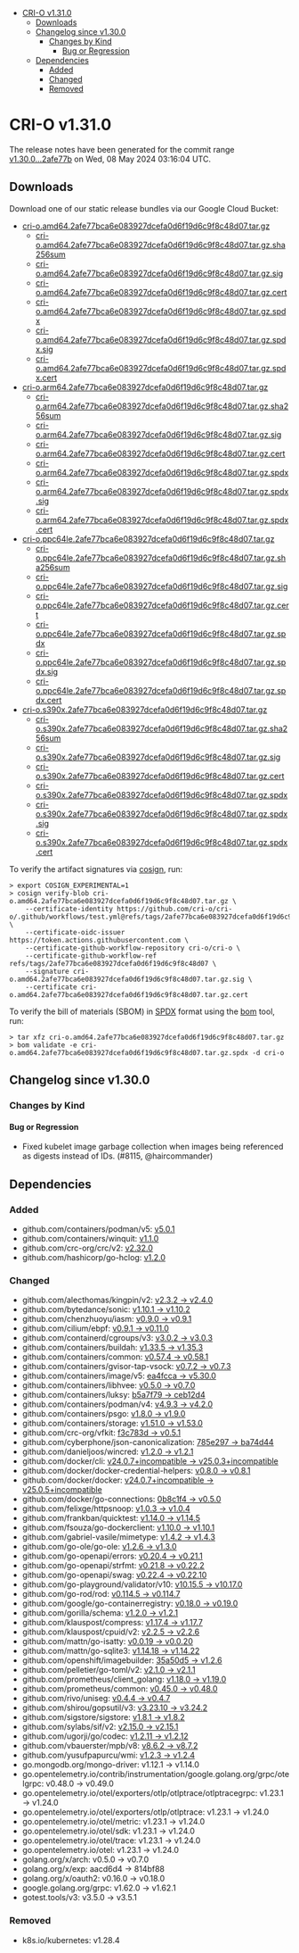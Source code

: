 - [CRI-O v1.31.0](#cri-o-v1310)
  - [Downloads](#downloads)
  - [Changelog since v1.30.0](#changelog-since-v1300)
    - [Changes by Kind](#changes-by-kind)
      - [Bug or Regression](#bug-or-regression)
  - [Dependencies](#dependencies)
    - [Added](#added)
    - [Changed](#changed)
    - [Removed](#removed)

# CRI-O v1.31.0

The release notes have been generated for the commit range
[v1.30.0...2afe77b](https://github.com/cri-o/cri-o/compare/v1.30.0...v1.31.0) on Wed, 08 May 2024 03:16:04 UTC.

## Downloads

Download one of our static release bundles via our Google Cloud Bucket:

- [cri-o.amd64.2afe77bca6e083927dcefa0d6f19d6c9f8c48d07.tar.gz](https://storage.googleapis.com/cri-o/artifacts/cri-o.amd64.2afe77bca6e083927dcefa0d6f19d6c9f8c48d07.tar.gz)
  - [cri-o.amd64.2afe77bca6e083927dcefa0d6f19d6c9f8c48d07.tar.gz.sha256sum](https://storage.googleapis.com/cri-o/artifacts/cri-o.amd64.2afe77bca6e083927dcefa0d6f19d6c9f8c48d07.tar.gz.sha256sum)
  - [cri-o.amd64.2afe77bca6e083927dcefa0d6f19d6c9f8c48d07.tar.gz.sig](https://storage.googleapis.com/cri-o/artifacts/cri-o.amd64.2afe77bca6e083927dcefa0d6f19d6c9f8c48d07.tar.gz.sig)
  - [cri-o.amd64.2afe77bca6e083927dcefa0d6f19d6c9f8c48d07.tar.gz.cert](https://storage.googleapis.com/cri-o/artifacts/cri-o.amd64.2afe77bca6e083927dcefa0d6f19d6c9f8c48d07.tar.gz.cert)
  - [cri-o.amd64.2afe77bca6e083927dcefa0d6f19d6c9f8c48d07.tar.gz.spdx](https://storage.googleapis.com/cri-o/artifacts/cri-o.amd64.2afe77bca6e083927dcefa0d6f19d6c9f8c48d07.tar.gz.spdx)
  - [cri-o.amd64.2afe77bca6e083927dcefa0d6f19d6c9f8c48d07.tar.gz.spdx.sig](https://storage.googleapis.com/cri-o/artifacts/cri-o.amd64.2afe77bca6e083927dcefa0d6f19d6c9f8c48d07.tar.gz.spdx.sig)
  - [cri-o.amd64.2afe77bca6e083927dcefa0d6f19d6c9f8c48d07.tar.gz.spdx.cert](https://storage.googleapis.com/cri-o/artifacts/cri-o.amd64.2afe77bca6e083927dcefa0d6f19d6c9f8c48d07.tar.gz.spdx.cert)
- [cri-o.arm64.2afe77bca6e083927dcefa0d6f19d6c9f8c48d07.tar.gz](https://storage.googleapis.com/cri-o/artifacts/cri-o.arm64.2afe77bca6e083927dcefa0d6f19d6c9f8c48d07.tar.gz)
  - [cri-o.arm64.2afe77bca6e083927dcefa0d6f19d6c9f8c48d07.tar.gz.sha256sum](https://storage.googleapis.com/cri-o/artifacts/cri-o.arm64.2afe77bca6e083927dcefa0d6f19d6c9f8c48d07.tar.gz.sha256sum)
  - [cri-o.arm64.2afe77bca6e083927dcefa0d6f19d6c9f8c48d07.tar.gz.sig](https://storage.googleapis.com/cri-o/artifacts/cri-o.arm64.2afe77bca6e083927dcefa0d6f19d6c9f8c48d07.tar.gz.sig)
  - [cri-o.arm64.2afe77bca6e083927dcefa0d6f19d6c9f8c48d07.tar.gz.cert](https://storage.googleapis.com/cri-o/artifacts/cri-o.arm64.2afe77bca6e083927dcefa0d6f19d6c9f8c48d07.tar.gz.cert)
  - [cri-o.arm64.2afe77bca6e083927dcefa0d6f19d6c9f8c48d07.tar.gz.spdx](https://storage.googleapis.com/cri-o/artifacts/cri-o.arm64.2afe77bca6e083927dcefa0d6f19d6c9f8c48d07.tar.gz.spdx)
  - [cri-o.arm64.2afe77bca6e083927dcefa0d6f19d6c9f8c48d07.tar.gz.spdx.sig](https://storage.googleapis.com/cri-o/artifacts/cri-o.arm64.2afe77bca6e083927dcefa0d6f19d6c9f8c48d07.tar.gz.spdx.sig)
  - [cri-o.arm64.2afe77bca6e083927dcefa0d6f19d6c9f8c48d07.tar.gz.spdx.cert](https://storage.googleapis.com/cri-o/artifacts/cri-o.arm64.2afe77bca6e083927dcefa0d6f19d6c9f8c48d07.tar.gz.spdx.cert)
- [cri-o.ppc64le.2afe77bca6e083927dcefa0d6f19d6c9f8c48d07.tar.gz](https://storage.googleapis.com/cri-o/artifacts/cri-o.ppc64le.2afe77bca6e083927dcefa0d6f19d6c9f8c48d07.tar.gz)
  - [cri-o.ppc64le.2afe77bca6e083927dcefa0d6f19d6c9f8c48d07.tar.gz.sha256sum](https://storage.googleapis.com/cri-o/artifacts/cri-o.ppc64le.2afe77bca6e083927dcefa0d6f19d6c9f8c48d07.tar.gz.sha256sum)
  - [cri-o.ppc64le.2afe77bca6e083927dcefa0d6f19d6c9f8c48d07.tar.gz.sig](https://storage.googleapis.com/cri-o/artifacts/cri-o.ppc64le.2afe77bca6e083927dcefa0d6f19d6c9f8c48d07.tar.gz.sig)
  - [cri-o.ppc64le.2afe77bca6e083927dcefa0d6f19d6c9f8c48d07.tar.gz.cert](https://storage.googleapis.com/cri-o/artifacts/cri-o.ppc64le.2afe77bca6e083927dcefa0d6f19d6c9f8c48d07.tar.gz.cert)
  - [cri-o.ppc64le.2afe77bca6e083927dcefa0d6f19d6c9f8c48d07.tar.gz.spdx](https://storage.googleapis.com/cri-o/artifacts/cri-o.ppc64le.2afe77bca6e083927dcefa0d6f19d6c9f8c48d07.tar.gz.spdx)
  - [cri-o.ppc64le.2afe77bca6e083927dcefa0d6f19d6c9f8c48d07.tar.gz.spdx.sig](https://storage.googleapis.com/cri-o/artifacts/cri-o.ppc64le.2afe77bca6e083927dcefa0d6f19d6c9f8c48d07.tar.gz.spdx.sig)
  - [cri-o.ppc64le.2afe77bca6e083927dcefa0d6f19d6c9f8c48d07.tar.gz.spdx.cert](https://storage.googleapis.com/cri-o/artifacts/cri-o.ppc64le.2afe77bca6e083927dcefa0d6f19d6c9f8c48d07.tar.gz.spdx.cert)
- [cri-o.s390x.2afe77bca6e083927dcefa0d6f19d6c9f8c48d07.tar.gz](https://storage.googleapis.com/cri-o/artifacts/cri-o.s390x.2afe77bca6e083927dcefa0d6f19d6c9f8c48d07.tar.gz)
  - [cri-o.s390x.2afe77bca6e083927dcefa0d6f19d6c9f8c48d07.tar.gz.sha256sum](https://storage.googleapis.com/cri-o/artifacts/cri-o.s390x.2afe77bca6e083927dcefa0d6f19d6c9f8c48d07.tar.gz.sha256sum)
  - [cri-o.s390x.2afe77bca6e083927dcefa0d6f19d6c9f8c48d07.tar.gz.sig](https://storage.googleapis.com/cri-o/artifacts/cri-o.s390x.2afe77bca6e083927dcefa0d6f19d6c9f8c48d07.tar.gz.sig)
  - [cri-o.s390x.2afe77bca6e083927dcefa0d6f19d6c9f8c48d07.tar.gz.cert](https://storage.googleapis.com/cri-o/artifacts/cri-o.s390x.2afe77bca6e083927dcefa0d6f19d6c9f8c48d07.tar.gz.cert)
  - [cri-o.s390x.2afe77bca6e083927dcefa0d6f19d6c9f8c48d07.tar.gz.spdx](https://storage.googleapis.com/cri-o/artifacts/cri-o.s390x.2afe77bca6e083927dcefa0d6f19d6c9f8c48d07.tar.gz.spdx)
  - [cri-o.s390x.2afe77bca6e083927dcefa0d6f19d6c9f8c48d07.tar.gz.spdx.sig](https://storage.googleapis.com/cri-o/artifacts/cri-o.s390x.2afe77bca6e083927dcefa0d6f19d6c9f8c48d07.tar.gz.spdx.sig)
  - [cri-o.s390x.2afe77bca6e083927dcefa0d6f19d6c9f8c48d07.tar.gz.spdx.cert](https://storage.googleapis.com/cri-o/artifacts/cri-o.s390x.2afe77bca6e083927dcefa0d6f19d6c9f8c48d07.tar.gz.spdx.cert)

To verify the artifact signatures via [cosign](https://github.com/sigstore/cosign), run:

```console
> export COSIGN_EXPERIMENTAL=1
> cosign verify-blob cri-o.amd64.2afe77bca6e083927dcefa0d6f19d6c9f8c48d07.tar.gz \
    --certificate-identity https://github.com/cri-o/cri-o/.github/workflows/test.yml@refs/tags/2afe77bca6e083927dcefa0d6f19d6c9f8c48d07 \
    --certificate-oidc-issuer https://token.actions.githubusercontent.com \
    --certificate-github-workflow-repository cri-o/cri-o \
    --certificate-github-workflow-ref refs/tags/2afe77bca6e083927dcefa0d6f19d6c9f8c48d07 \
    --signature cri-o.amd64.2afe77bca6e083927dcefa0d6f19d6c9f8c48d07.tar.gz.sig \
    --certificate cri-o.amd64.2afe77bca6e083927dcefa0d6f19d6c9f8c48d07.tar.gz.cert
```

To verify the bill of materials (SBOM) in [SPDX](https://spdx.org) format using the [bom](https://sigs.k8s.io/bom) tool, run:

```console
> tar xfz cri-o.amd64.2afe77bca6e083927dcefa0d6f19d6c9f8c48d07.tar.gz
> bom validate -e cri-o.amd64.2afe77bca6e083927dcefa0d6f19d6c9f8c48d07.tar.gz.spdx -d cri-o
```

## Changelog since v1.30.0

### Changes by Kind

#### Bug or Regression
 - Fixed kubelet image garbage collection when images being referenced as digests instead of IDs. (#8115, @haircommander)

## Dependencies

### Added
- github.com/containers/podman/v5: [v5.0.1](https://github.com/containers/podman/tree/v5.0.1)
- github.com/containers/winquit: [v1.1.0](https://github.com/containers/winquit/tree/v1.1.0)
- github.com/crc-org/crc/v2: [v2.32.0](https://github.com/crc-org/crc/tree/v2.32.0)
- github.com/hashicorp/go-hclog: [v1.2.0](https://github.com/hashicorp/go-hclog/tree/v1.2.0)

### Changed
- github.com/alecthomas/kingpin/v2: [v2.3.2 → v2.4.0](https://github.com/alecthomas/kingpin/compare/v2.3.2...v2.4.0)
- github.com/bytedance/sonic: [v1.10.1 → v1.10.2](https://github.com/bytedance/sonic/compare/v1.10.1...v1.10.2)
- github.com/chenzhuoyu/iasm: [v0.9.0 → v0.9.1](https://github.com/chenzhuoyu/iasm/compare/v0.9.0...v0.9.1)
- github.com/cilium/ebpf: [v0.9.1 → v0.11.0](https://github.com/cilium/ebpf/compare/v0.9.1...v0.11.0)
- github.com/containerd/cgroups/v3: [v3.0.2 → v3.0.3](https://github.com/containerd/cgroups/compare/v3.0.2...v3.0.3)
- github.com/containers/buildah: [v1.33.5 → v1.35.3](https://github.com/containers/buildah/compare/v1.33.5...v1.35.3)
- github.com/containers/common: [v0.57.4 → v0.58.1](https://github.com/containers/common/compare/v0.57.4...v0.58.1)
- github.com/containers/gvisor-tap-vsock: [v0.7.2 → v0.7.3](https://github.com/containers/gvisor-tap-vsock/compare/v0.7.2...v0.7.3)
- github.com/containers/image/v5: [ea4fcca → v5.30.0](https://github.com/containers/image/compare/ea4fcca...v5.30.0)
- github.com/containers/libhvee: [v0.5.0 → v0.7.0](https://github.com/containers/libhvee/compare/v0.5.0...v0.7.0)
- github.com/containers/luksy: [b5a7f79 → ceb12d4](https://github.com/containers/luksy/compare/b5a7f79...ceb12d4)
- github.com/containers/podman/v4: [v4.9.3 → v4.2.0](https://github.com/containers/podman/compare/v4.9.3...v4.2.0)
- github.com/containers/psgo: [v1.8.0 → v1.9.0](https://github.com/containers/psgo/compare/v1.8.0...v1.9.0)
- github.com/containers/storage: [v1.51.0 → v1.53.0](https://github.com/containers/storage/compare/v1.51.0...v1.53.0)
- github.com/crc-org/vfkit: [f3c783d → v0.5.1](https://github.com/crc-org/vfkit/compare/f3c783d...v0.5.1)
- github.com/cyberphone/json-canonicalization: [785e297 → ba74d44](https://github.com/cyberphone/json-canonicalization/compare/785e297...ba74d44)
- github.com/danieljoos/wincred: [v1.2.0 → v1.2.1](https://github.com/danieljoos/wincred/compare/v1.2.0...v1.2.1)
- github.com/docker/cli: [v24.0.7+incompatible → v25.0.3+incompatible](https://github.com/docker/cli/compare/v24.0.7...v25.0.3)
- github.com/docker/docker-credential-helpers: [v0.8.0 → v0.8.1](https://github.com/docker/docker-credential-helpers/compare/v0.8.0...v0.8.1)
- github.com/docker/docker: [v24.0.7+incompatible → v25.0.5+incompatible](https://github.com/docker/docker/compare/v24.0.7...v25.0.5)
- github.com/docker/go-connections: [0b8c1f4 → v0.5.0](https://github.com/docker/go-connections/compare/0b8c1f4...v0.5.0)
- github.com/felixge/httpsnoop: [v1.0.3 → v1.0.4](https://github.com/felixge/httpsnoop/compare/v1.0.3...v1.0.4)
- github.com/frankban/quicktest: [v1.14.0 → v1.14.5](https://github.com/frankban/quicktest/compare/v1.14.0...v1.14.5)
- github.com/fsouza/go-dockerclient: [v1.10.0 → v1.10.1](https://github.com/fsouza/go-dockerclient/compare/v1.10.0...v1.10.1)
- github.com/gabriel-vasile/mimetype: [v1.4.2 → v1.4.3](https://github.com/gabriel-vasile/mimetype/compare/v1.4.2...v1.4.3)
- github.com/go-ole/go-ole: [v1.2.6 → v1.3.0](https://github.com/go-ole/go-ole/compare/v1.2.6...v1.3.0)
- github.com/go-openapi/errors: [v0.20.4 → v0.21.1](https://github.com/go-openapi/errors/compare/v0.20.4...v0.21.1)
- github.com/go-openapi/strfmt: [v0.21.8 → v0.22.2](https://github.com/go-openapi/strfmt/compare/v0.21.8...v0.22.2)
- github.com/go-openapi/swag: [v0.22.4 → v0.22.10](https://github.com/go-openapi/swag/compare/v0.22.4...v0.22.10)
- github.com/go-playground/validator/v10: [v10.15.5 → v10.17.0](https://github.com/go-playground/validator/compare/v10.15.5...v10.17.0)
- github.com/go-rod/rod: [v0.114.5 → v0.114.7](https://github.com/go-rod/rod/compare/v0.114.5...v0.114.7)
- github.com/google/go-containerregistry: [v0.18.0 → v0.19.0](https://github.com/google/go-containerregistry/compare/v0.18.0...v0.19.0)
- github.com/gorilla/schema: [v1.2.0 → v1.2.1](https://github.com/gorilla/schema/compare/v1.2.0...v1.2.1)
- github.com/klauspost/compress: [v1.17.4 → v1.17.7](https://github.com/klauspost/compress/compare/v1.17.4...v1.17.7)
- github.com/klauspost/cpuid/v2: [v2.2.5 → v2.2.6](https://github.com/klauspost/cpuid/compare/v2.2.5...v2.2.6)
- github.com/mattn/go-isatty: [v0.0.19 → v0.0.20](https://github.com/mattn/go-isatty/compare/v0.0.19...v0.0.20)
- github.com/mattn/go-sqlite3: [v1.14.18 → v1.14.22](https://github.com/mattn/go-sqlite3/compare/v1.14.18...v1.14.22)
- github.com/openshift/imagebuilder: [35a50d5 → v1.2.6](https://github.com/openshift/imagebuilder/compare/35a50d5...v1.2.6)
- github.com/pelletier/go-toml/v2: [v2.1.0 → v2.1.1](https://github.com/pelletier/go-toml/compare/v2.1.0...v2.1.1)
- github.com/prometheus/client_golang: [v1.18.0 → v1.19.0](https://github.com/prometheus/client_golang/compare/v1.18.0...v1.19.0)
- github.com/prometheus/common: [v0.45.0 → v0.48.0](https://github.com/prometheus/common/compare/v0.45.0...v0.48.0)
- github.com/rivo/uniseg: [v0.4.4 → v0.4.7](https://github.com/rivo/uniseg/compare/v0.4.4...v0.4.7)
- github.com/shirou/gopsutil/v3: [v3.23.10 → v3.24.2](https://github.com/shirou/gopsutil/compare/v3.23.10...v3.24.2)
- github.com/sigstore/sigstore: [v1.8.1 → v1.8.2](https://github.com/sigstore/sigstore/compare/v1.8.1...v1.8.2)
- github.com/sylabs/sif/v2: [v2.15.0 → v2.15.1](https://github.com/sylabs/sif/compare/v2.15.0...v2.15.1)
- github.com/ugorji/go/codec: [v1.2.11 → v1.2.12](https://github.com/ugorji/go/compare/codec/v1.2.11...codec/v1.2.12)
- github.com/vbauerster/mpb/v8: [v8.6.2 → v8.7.2](https://github.com/vbauerster/mpb/compare/v8.6.2...v8.7.2)
- github.com/yusufpapurcu/wmi: [v1.2.3 → v1.2.4](https://github.com/yusufpapurcu/wmi/compare/v1.2.3...v1.2.4)
- go.mongodb.org/mongo-driver: v1.12.1 → v1.14.0
- go.opentelemetry.io/contrib/instrumentation/google.golang.org/grpc/otelgrpc: v0.48.0 → v0.49.0
- go.opentelemetry.io/otel/exporters/otlp/otlptrace/otlptracegrpc: v1.23.1 → v1.24.0
- go.opentelemetry.io/otel/exporters/otlp/otlptrace: v1.23.1 → v1.24.0
- go.opentelemetry.io/otel/metric: v1.23.1 → v1.24.0
- go.opentelemetry.io/otel/sdk: v1.23.1 → v1.24.0
- go.opentelemetry.io/otel/trace: v1.23.1 → v1.24.0
- go.opentelemetry.io/otel: v1.23.1 → v1.24.0
- golang.org/x/arch: v0.5.0 → v0.7.0
- golang.org/x/exp: aacd6d4 → 814bf88
- golang.org/x/oauth2: v0.16.0 → v0.18.0
- google.golang.org/grpc: v1.62.0 → v1.62.1
- gotest.tools/v3: v3.5.0 → v3.5.1

### Removed
- k8s.io/kubernetes: v1.28.4

